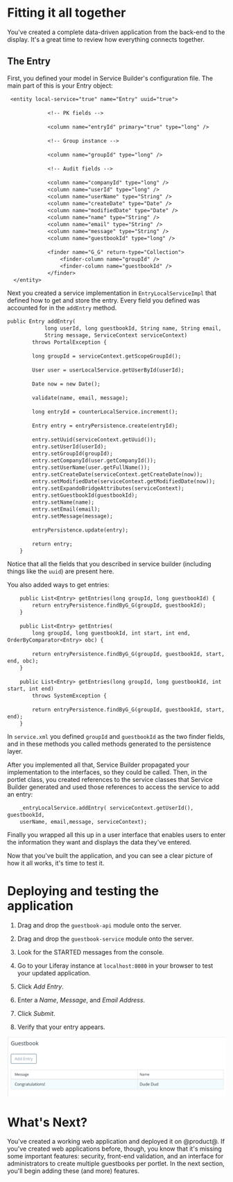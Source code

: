 # Fitting it all together 

You've created a complete data-driven application from the back-end to the 
display. It's a great time to review how everything connects together.

## The Entry 

First, you defined your model in Service Builder's configuration file. The main
part of this is your Entry object: 

     <entity local-service="true" name="Entry" uuid="true">

                 <!-- PK fields -->

                 <column name="entryId" primary="true" type="long" />

                 <!-- Group instance -->

                 <column name="groupId" type="long" />

                 <!-- Audit fields -->

                 <column name="companyId" type="long" />
                 <column name="userId" type="long" />
                 <column name="userName" type="String" />
                 <column name="createDate" type="Date" />
                 <column name="modifiedDate" type="Date" />
                 <column name="name" type="String" />
                 <column name="email" type="String" />
                 <column name="message" type="String" />
                 <column name="guestbookId" type="long" />

                 <finder name="G_G" return-type="Collection">
                     <finder-column name="groupId" />
                     <finder-column name="guestbookId" />
                 </finder>
      </entity>
 
Next you created a service implementation in `EntryLocalServiceImpl` that 
defined how to get and store the entry. Every field you defined was accounted
for in the `addEntry` method.
    
    public Entry addEntry(
                long userId, long guestbookId, String name, String email,
                String message, ServiceContext serviceContext)
            throws PortalException {

            long groupId = serviceContext.getScopeGroupId();

            User user = userLocalService.getUserById(userId);

            Date now = new Date();

            validate(name, email, message);

            long entryId = counterLocalService.increment();

            Entry entry = entryPersistence.create(entryId);

            entry.setUuid(serviceContext.getUuid());
            entry.setUserId(userId);
            entry.setGroupId(groupId);
            entry.setCompanyId(user.getCompanyId());
            entry.setUserName(user.getFullName());
            entry.setCreateDate(serviceContext.getCreateDate(now));
            entry.setModifiedDate(serviceContext.getModifiedDate(now));
            entry.setExpandoBridgeAttributes(serviceContext);
            entry.setGuestbookId(guestbookId);
            entry.setName(name);
            entry.setEmail(email);
            entry.setMessage(message);
        
            entryPersistence.update(entry);

            return entry;
        }
 
Notice that all the fields that you described in service builder (including
things like the `uuid`) are present here.
 
You also added ways to get entries:

        public List<Entry> getEntries(long groupId, long guestbookId) {
            return entryPersistence.findByG_G(groupId, guestbookId);
        }

        public List<Entry> getEntries(
            long groupId, long guestbookId, int start, int end, OrderByComparator<Entry> obc) {

            return entryPersistence.findByG_G(groupId, guestbookId, start, end, obc);
        }
    
        public List<Entry> getEntries(long groupId, long guestbookId, int start, int end)
            throws SystemException {

            return entryPersistence.findByG_G(groupId, guestbookId, start, end);
        }
 
In `service.xml` you defined `groupId` and `guestbookId` as the two finder 
fields, and in these methods you called methods generated to the persistence
layer.

After you implemented all that, Service Builder propagated your implementation
to the interfaces, so they could be called. Then, in the portlet class, you
created references to the service classes that Service Builder generated and
used those references to access the service to add an entry:
    
        _entryLocalService.addEntry( serviceContext.getUserId(), guestbookId, 
        userName, email,message, serviceContext);
 
Finally you wrapped all this up in a user interface that enables users to 
enter the information they want and displays the data they've entered. 

Now that you've built the application, and you can see a clear picture of how it
all works, it's time to test it.

# Deploying and testing the application

1.  Drag and drop the `guestbook-api` module onto the server.

2.  Drag and drop the `guestbook-service` module onto the server.

3.  Look for the STARTED messages from the console. 

4.  Go to your Liferay instance at `localhost:8080` in your browser to test your
    updated application.

8.  Click *Add Entry*.

9.  Enter a *Name*, *Message*, and *Email Address*.

10. Click *Submit*.

11. Verify that your entry appears.

![Figure x: A new Guestbook and Entry created.](../../../images/guestbook-entry-test.png)

# What's Next?

You've created a working web application and deployed it on
@product@. If you've created web applications before, though, you know that it's
missing some important features: security, front-end validation, and an
interface for administrators to create multiple guestbooks per portlet. In the
next section, you'll begin adding these (and more) features. 

